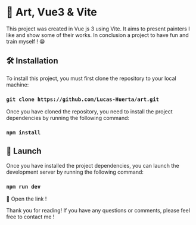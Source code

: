 # 🚀 Art, Vue3 & Vite

This project was created in Vue js 3 using Vite. It aims to present painters I like and show some of their works. In conclusion a project to have fun and train myself ! 😁

## 🛠️ Installation

To install this project, you must first clone the repository to your local machine:

### `git clone https://github.com/Lucas-Huerta/art.git`

Once you have cloned the repository, you need to install the project dependencies by running the following command:

### `npm install`

## 🚀 Launch

Once you have installed the project dependencies, you can launch the development server by running the following command:

### `npm run dev`

🚀 Open the link ! 

Thank you for reading! If you have any questions or comments, please feel free to contact me !